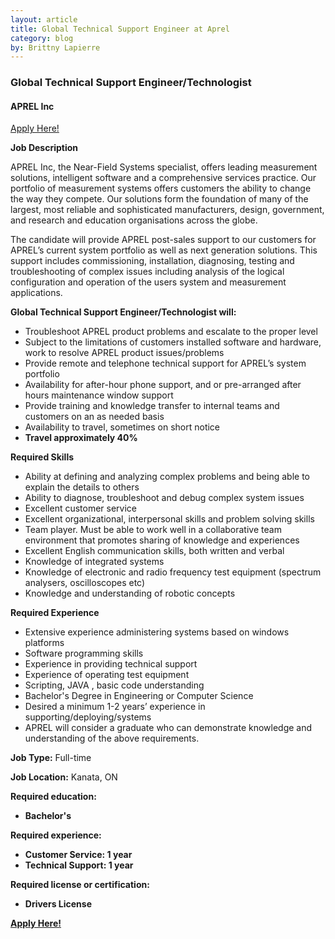 ```yaml
---
layout: article
title: Global Technical Support Engineer at Aprel
category: blog
by: Brittny Lapierre
---
```


<h3>Global Technical Support Engineer/Technologist</h3> 
<h4>APREL Inc</h4>

<a href="https://ca.indeed.com/cmp/APREL-Inc./jobs/Global-Technical-Support-Engineer-Technologist-d41b3930ec01ff01?q=aprel">Apply Here!</a>

<b>Job Description</b>

<p>APREL Inc, the Near-Field Systems specialist, offers leading measurement solutions, intelligent software and a comprehensive services practice. Our portfolio of measurement systems offers customers the ability to change the way they compete. Our solutions form the foundation of many of the largest, most reliable and sophisticated manufacturers, design, government, and research and education organisations across the globe.</p>

<p>The candidate will provide APREL post-sales support to our customers for APREL’s current system portfolio as well as next generation solutions. This support includes commissioning, installation, diagnosing, testing and troubleshooting of complex issues including analysis of the logical configuration and operation of the users system and measurement applications.</p>

<b>Global Technical Support Engineer/Technologist will:</b>
<ul>
  <li>Troubleshoot APREL product problems and escalate to the proper level</li>
  <li>Subject to the limitations of customers installed software and hardware, work to resolve APREL product issues/problems</li>
  <li>Provide remote and telephone technical support for APREL’s system portfolio</li>
  <li>Availability for after-hour phone support, and or pre-arranged after hours maintenance window support</li>
  <li>Provide training and knowledge transfer to internal teams and customers on an as needed basis</li>
  <li>Availability to travel, sometimes on short notice</li>
  <li><b>Travel approximately 40%</b></li>
</ul>

<b>Required Skills</b>
<ul>
  <li>Ability at defining and analyzing complex problems and being able to explain the details to others</li>
  <li>Ability to diagnose, troubleshoot and debug complex system issues</li>
  <li>Excellent customer service</li>
  <li>Excellent organizational, interpersonal skills and problem solving skills</li>
  <li>Team player. Must be able to work well in a collaborative team environment that promotes sharing of knowledge and experiences</li>
  <li>Excellent English communication skills, both written and verbal</li>
  <li>Knowledge of integrated systems</li>
  <li>Knowledge of electronic and radio frequency test equipment (spectrum analysers, oscilloscopes etc)</li>
  <li>Knowledge and understanding of robotic concepts</li>
</ul>

<b>Required Experience</b>
<ul>
  <li>Extensive experience administering systems based on windows platforms</li>
  <li>Software programming skills</li>
  <li>Experience in providing technical support</li>
  <li>Experience of operating test equipment</li>
  <li>Scripting, JAVA , basic code understanding</li>
  <li>Bachelor's Degree in Engineering or Computer Science</li>
  <li>Desired a minimum 1-2 years’ experience in supporting/deploying/systems</li>
  <li>APREL will consider a graduate who can demonstrate knowledge and understanding of the above requirements.</li>
</ul>

<p><b>Job Type:</b> Full-time</p>

<p><b>Job Location:</b> Kanata, ON</p>

<b>Required education:<b>
<ul>
  <li>Bachelor's</li>
</ul>

<b>Required experience:</b>
<ul>
  <li>Customer Service: 1 year</li>
  <li>Technical Support: 1 year</li>
</ul>

<b>Required license or certification:</b>
<ul>
  <li>Drivers License</li>
</ul>

<a href="https://ca.indeed.com/cmp/APREL-Inc./jobs/Global-Technical-Support-Engineer-Technologist-d41b3930ec01ff01?q=aprel">Apply Here!</a>
